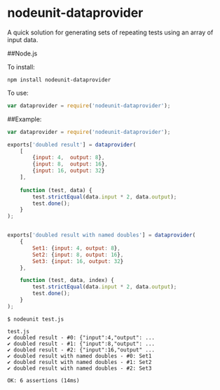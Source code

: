 nodeunit-dataprovider
===

A quick solution for generating sets of repeating tests using an array of input data.

##Node.js

To install:

	npm install nodeunit-dataprovider

To use:

```js
var dataprovider = require('nodeunit-dataprovider');
```

##Example:

```js
var dataprovider = require('nodeunit-dataprovider');

exports['doubled result'] = dataprovider(
	[
		{input: 4,  output: 8},
		{input: 8,  output: 16},
		{input: 16, output: 32}
	],
	
	function (test, data) {
		test.strictEqual(data.input * 2, data.output);
		test.done();
	}
);


exports['doubled result with named doubles'] = dataprovider(
	{
		Set1: {input: 4, output: 8},
		Set2: {input: 8, output: 16},
		Set3: {input: 16, output: 32}
	},

	function (test, data, index) {
		test.strictEqual(data.input * 2, data.output);
		test.done();
	}
);
```

```
$ nodeunit test.js

test.js
✔ doubled result - #0: {"input":4,"output": ...
✔ doubled result - #1: {"input":8,"output": ...
✔ doubled result - #2: {"input":16,"output" ...
✔ doubled result with named doubles - #0: Set1
✔ doubled result with named doubles - #1: Set2
✔ doubled result with named doubles - #2: Set3

OK: 6 assertions (14ms)
```

